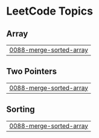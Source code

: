 
<!---LeetCode Topics Start-->
# LeetCode Topics
## Array
|  |
| ------- |
| [0088-merge-sorted-array](https://github.com/barabobBOB/Coding_test/tree/master/0088-merge-sorted-array) |
## Two Pointers
|  |
| ------- |
| [0088-merge-sorted-array](https://github.com/barabobBOB/Coding_test/tree/master/0088-merge-sorted-array) |
## Sorting
|  |
| ------- |
| [0088-merge-sorted-array](https://github.com/barabobBOB/Coding_test/tree/master/0088-merge-sorted-array) |
<!---LeetCode Topics End-->